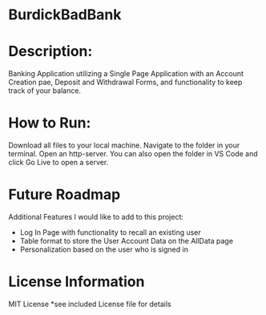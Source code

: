 # BurdickBadBank

# Description:
Banking Application utilizing a Single Page Application with an Account Creation pae, Deposit and Withdrawal Forms, and functionality to keep track of your balance. 

# How to Run:
Download all files to your local machine.  Navigate to the folder in your terminal.  Open an http-server.  You can also open the folder in VS Code and click Go Live to open a server.

# Future Roadmap
Additional Features I would like to add to this project:
  - Log In Page with functionality to recall an existing user
  - Table format to store the User Account Data on the AllData page
  - Personalization based on the user who is signed in

# License Information
MIT License *see included License file for details
